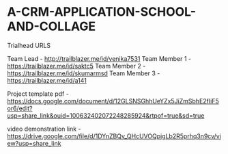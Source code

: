 # A-CRM-APPLICATION-SCHOOL-AND-COLLAGE

Trialhead URLS

Team Lead - http://trailblazer.me/id/venika7531
Team Member 1 - https://trailblazer.me/id/saktc5
Team Member 2 - https://trailblazer.me/id/skumarmsd
Team Member 3 - https://trailblazer.me/id/a141

Project template pdf - https://docs.google.com/document/d/12GLSNSGhhUeYZx5JiZmSbhE2fIiF5or6/edit?usp=share_link&ouid=100632402072248285924&rtpof=true&sd=true

video demonstration link - https://drive.google.com/file/d/1DYnZBQv_QHcUVOQpjgLb2R5prhq3n9cv/view?usp=share_link
